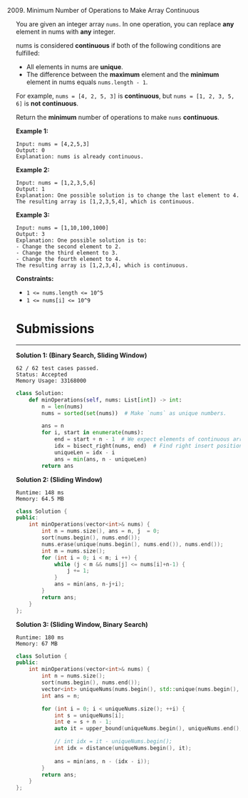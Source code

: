 2009. Minimum Number of Operations to Make Array Continuous

You are given an integer array `nums`. In one operation, you can replace **any** element in nums with **any** integer.

nums is considered **continuous** if both of the following conditions are fulfilled:

* All elements in nums are **unique**.
* The difference between the **maximum** element and the **minimum** element in nums equals `nums.length - 1`.

For example, `nums = [4, 2, 5, 3]` is **continuous**, but `nums = [1, 2, 3, 5, 6]` is **not continuous**.

Return the **minimum** number of operations to make `nums` **continuous**.

 

**Example 1:**
```
Input: nums = [4,2,5,3]
Output: 0
Explanation: nums is already continuous.
```

**Example 2:**
```
Input: nums = [1,2,3,5,6]
Output: 1
Explanation: One possible solution is to change the last element to 4.
The resulting array is [1,2,3,5,4], which is continuous.
```

**Example 3:**
```
Input: nums = [1,10,100,1000]
Output: 3
Explanation: One possible solution is to:
- Change the second element to 2.
- Change the third element to 3.
- Change the fourth element to 4.
The resulting array is [1,2,3,4], which is continuous.
```

**Constraints:**

* `1 <= nums.length <= 10^5`
* `1 <= nums[i] <= 10^9`

# Submissions
---
**Solution 1: (Binary Search, Sliding Window)**
```
62 / 62 test cases passed.
Status: Accepted
Memory Usage: 33168000
```
```python
class Solution:
    def minOperations(self, nums: List[int]) -> int:
        n = len(nums)
        nums = sorted(set(nums))  # Make `nums` as unique numbers.

        ans = n
        for i, start in enumerate(nums):
            end = start + n - 1  # We expect elements of continuous array must in range [start..end]
            idx = bisect_right(nums, end)  # Find right insert position
            uniqueLen = idx - i
            ans = min(ans, n - uniqueLen)
        return ans
```

**Solution 2: (Sliding Window)**
```
Runtime: 148 ms
Memory: 64.5 MB
```
```c++
class Solution {
public:
    int minOperations(vector<int>& nums) {
        int n = nums.size(), ans = n, j  = 0;
        sort(nums.begin(), nums.end());
        nums.erase(unique(nums.begin(), nums.end()), nums.end());
        int m = nums.size();
        for (int i = 0; i < m; i ++) {
            while (j < m && nums[j] <= nums[i]+n-1) {
                j += 1;
            }
            ans = min(ans, n-j+i);
        }
        return ans;
    }
};
```

**Solution 3: (Sliding Window, Binary Search)**
```
Runtime: 180 ms
Memory: 67 MB
```
```c++
class Solution {
public:
    int minOperations(vector<int>& nums) {
        int n = nums.size();
        sort(nums.begin(), nums.end());
        vector<int> uniqueNums(nums.begin(), std::unique(nums.begin(), nums.end()));
        int ans = n;

        for (int i = 0; i < uniqueNums.size(); ++i) {
            int s = uniqueNums[i];
            int e = s + n - 1;
            auto it = upper_bound(uniqueNums.begin(), uniqueNums.end(), e);

            // int idx = it - uniqueNums.begin();
            int idx = distance(uniqueNums.begin(), it);
            
            ans = min(ans, n - (idx - i));
        }
        return ans;
    }
};
```
